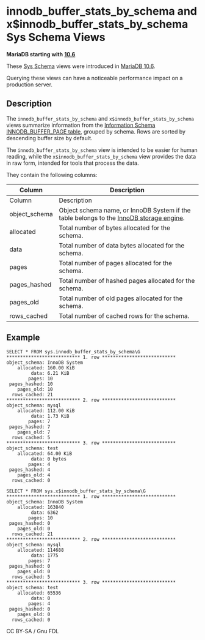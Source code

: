 # innodb\_buffer\_stats\_by\_schema and x$innodb\_buffer\_stats\_by\_schema Sys Schema Views

**MariaDB starting with** [**10.6**](https://app.gitbook.com/s/aEnK0ZXmUbJzqQrTjFyb/community-server/mariadb-10-6-series/what-is-mariadb-106)

These [Sys Schema](../) views were introduced in [MariaDB 10.6](https://app.gitbook.com/s/aEnK0ZXmUbJzqQrTjFyb/community-server/mariadb-10-6-series/what-is-mariadb-106).

Querying these views can have a noticeable performance impact on a production server.

## Description

The `innodb_buffer_stats_by_schema` and `x$innodb_buffer_stats_by_schema` views summarize information from the [Information Schema INNODB\_BUFFER\_PAGE table](../../information-schema/information-schema-tables/information-schema-innodb-tables/information-schema-innodb_buffer_page-table.md), grouped by schema. Rows are sorted by descending buffer size by default.

The `innodb_buffer_stats_by_schema` view is intended to be easier for human reading, while the `x$innodb_buffer_stats_by_schema` view provides the data in raw form, intended for tools that process the data.

They contain the following columns:

| Column         | Description                                                                                                                       |
| -------------- | --------------------------------------------------------------------------------------------------------------------------------- |
| Column         | Description                                                                                                                       |
| object\_schema | Object schema name, or InnoDB System if the table belongs to the [InnoDB storage engine](../../../../../storage-engines/innodb/). |
| allocated      | Total number of bytes allocated for the schema.                                                                                   |
| data           | Total number of data bytes allocated for the schema.                                                                              |
| pages          | Total number of pages allocated for the schema.                                                                                   |
| pages\_hashed  | Total number of hashed pages allocated for the schema.                                                                            |
| pages\_old     | Total number of old pages allocated for the schema.                                                                               |
| rows\_cached   | Total number of cached rows for the schema.                                                                                       |

## Example

```
SELECT * FROM sys.innodb_buffer_stats_by_schema\G
*************************** 1. row ***************************
object_schema: InnoDB System
    allocated: 160.00 KiB
         data: 6.21 KiB
        pages: 10
 pages_hashed: 10
    pages_old: 10
  rows_cached: 21
*************************** 2. row ***************************
object_schema: mysql
    allocated: 112.00 KiB
         data: 1.73 KiB
        pages: 7
 pages_hashed: 7
    pages_old: 7
  rows_cached: 5
*************************** 3. row ***************************
object_schema: test
    allocated: 64.00 KiB
         data: 0 bytes
        pages: 4
 pages_hashed: 4
    pages_old: 4
  rows_cached: 0

SELECT * FROM sys.x$innodb_buffer_stats_by_schema\G
*************************** 1. row ***************************
object_schema: InnoDB System
    allocated: 163840
         data: 6362
        pages: 10
 pages_hashed: 0
    pages_old: 0
  rows_cached: 21
*************************** 2. row ***************************
object_schema: mysql
    allocated: 114688
         data: 1775
        pages: 7
 pages_hashed: 0
    pages_old: 0
  rows_cached: 5
*************************** 3. row ***************************
object_schema: test
    allocated: 65536
         data: 0
        pages: 4
 pages_hashed: 0
    pages_old: 0
  rows_cached: 0
```

CC BY-SA / Gnu FDL
